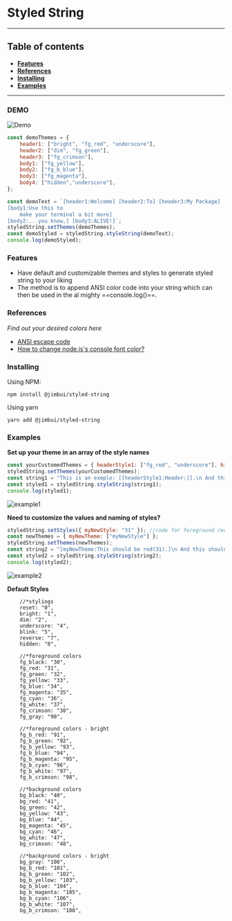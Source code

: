 # **Styled String**
---

## **Table of contents**
- [**Features**](#features)
- [**References**](#references)
- [**Installing**](#installing)
- [**Examples**](#examples)

---
### **DEMO**
![Demo](https://drive.google.com/uc?export=view&id=1zl6Lq3wszbSyaBLrymHlAj0QT_5DLvbo)
```javascript
const demoThemes = {
    header1: ["bright", "fg_red", "underscore"],
    header2: ["dim", "fg_green"],
    header3: ["fg_crimson"],
    body1: ["fg_yellow"],
    body2: ["fg_b_blue"],
    body3: ["fg_magenta"],
    body4: ["hidden","underscore"],
};

const demoText = `[header1:Welcome] [header2:To] [header3:My Package]
[body1:Use this to 
    make your terminal a bit more]
[body2:...you know,] [body3:ALIVE!]`;
styledString.setThemes(demoThemes);
const demoStyled = styledString.styleString(demoText);
console.log(demoStyled);
```

### **Features**
- Have default and customizable themes and styles to generate styled string to your liking
- The method is to append ANSI color code into your string which can then be used in the al mighty ==console.log()==.

### **References**
*Find out your desired colors here*
- [ANSI escape code](https://en.wikipedia.org/wiki/ANSI_escape_code#Colors)
- [How to change node.js's console font color?](https://stackoverflow.com/questions/9781218/how-to-change-node-jss-console-font-color)

### **Installing**
Using NPM:
```
npm install @jimbui/styled-string
```

Using yarn
```
yarn add @jimbui/styled-string
```

### **Examples**
**Set up your theme in an array of the style names**

```javascript
const yourCustomedThemes = { headerStyle1: ["fg_red", "underscore"], highlighted: ["bright", "bg_green"] };
styledString.setThemes(yourCustomedThemes);
const string1 = "This is an exmple: [[headerStyle1:Header:]].\n And this is also another example:\n :[highlighted: I am Bright and Green]:";
const styled1 = styledString.styleString(string1);
console.log(styled1);
```
![example1](https://drive.google.com/uc?export=view&id=1HyeHqoMyJbY-Rz_Oebt9v961CGIhNTKS)


**Need to customize the values and naming of styles?**
```javascript
styledString.setStyles({ myNewStyle: "31" }); //code for foreground red
const newThemes = { myNewTheme: ["myNewStyle"] };
styledString.setThemes(newThemes);
const string2 = "[myNewTheme:This should be red(31).]\n And this should be no-styled";
const styled2 = styledString.styleString(string2);
console.log(styled2);
```
![example2](https://drive.google.com/uc?export=view&id=1GZi2mPaPnHSBPyE8O-QZtdJTN2qQf76r)

**Default Styles**
```
    //*stylings
    reset: "0",
    bright: "1",
    dim: "2",
    underscore: "4",
    blink: "5",
    reverse: "7",
    hidden: "8",

    //*foreground colors
    fg_black: "30",
    fg_red: "31",
    fg_green: "32",
    fg_yellow: "33",
    fg_blue: "34",
    fg_magenta: "35",
    fg_cyan: "36",
    fg_white: "37",
    fg_crimson: "38",
    fg_gray: "90",

    //*foreground colors - bright
    fg_b_red: "91",
    fg_b_green: "92",
    fg_b_yellow: "93",
    fg_b_blue: "94",
    fg_b_magenta: "95",
    fg_b_cyan: "96",
    fg_b_white: "97",
    fg_b_crimson: "98",

    //*background colors
    bg_black: "40",
    bg_red: "41",
    bg_green: "42",
    bg_yellow: "43",
    bg_blue: "44",
    bg_magenta: "45",
    bg_cyan: "46",
    bg_white: "47",
    bg_crimson: "48",

    //*background colors - bright
    bg_gray: "100",
    bg_b_red: "101",
    bg_b_green: "102",
    bg_b_yellow: "103",
    bg_b_blue: "104",
    bg_b_magenta: "105",
    bg_b_cyan: "106",
    bg_b_white: "107",
    bg_b_crimson: "108",
```